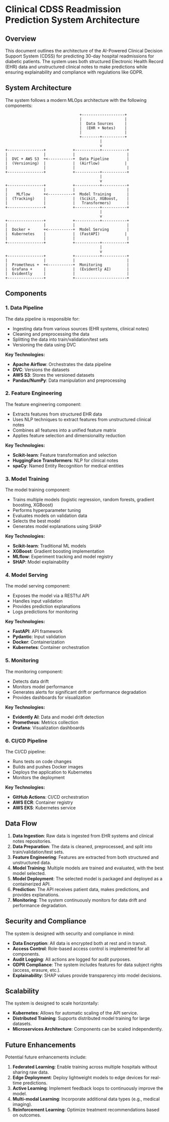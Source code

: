# Clinical CDSS Readmission Prediction System Architecture

## Overview

This document outlines the architecture of the AI-Powered Clinical Decision Support System (CDSS) for predicting 30-day hospital readmissions for diabetic patients. The system uses both structured Electronic Health Record (EHR) data and unstructured clinical notes to make predictions while ensuring explainability and compliance with regulations like GDPR.

## System Architecture

The system follows a modern MLOps architecture with the following components:

```
                                 +-------------------+
                                 |                   |
                                 |  Data Sources     |
                                 |  (EHR + Notes)    |
                                 |                   |
                                 +--------+----------+
                                          |
                                          v
+----------------+            +-----------+-----------+
|                |            |                       |
|  DVC + AWS S3  +<-----------+  Data Pipeline        |
|  (Versioning)  |            |  (Airflow)           |
|                |            |                       |
+----------------+            +-----------+-----------+
                                          |
                                          v
+----------------+            +-----------+-----------+
|                |            |                       |
|    MLflow      +<-----------+  Model Training       |
|  (Tracking)    |            |  (Scikit, XGBoost,    |
|                |            |   Transformers)       |
+----------------+            +-----------+-----------+
                                          |
                                          v
+----------------+            +-----------+-----------+
|                |            |                       |
|  Docker +      +<-----------+  Model Serving        |
|  Kubernetes    |            |  (FastAPI)           |
|                |            |                       |
+----------------+            +-----------+-----------+
                                          |
                                          v
+----------------+            +-----------+-----------+
|                |            |                       |
|  Prometheus +  +<-----------+  Monitoring           |
|  Grafana +     |            |  (Evidently AI)       |
|  Evidently     |            |                       |
+----------------+            +-----------------------+
```

## Components

### 1. Data Pipeline

The data pipeline is responsible for:
- Ingesting data from various sources (EHR systems, clinical notes)
- Cleaning and preprocessing the data
- Splitting the data into train/validation/test sets
- Versioning the data using DVC

**Key Technologies:**
- **Apache Airflow**: Orchestrates the data pipeline
- **DVC**: Versions the datasets
- **AWS S3**: Stores the versioned datasets
- **Pandas/NumPy**: Data manipulation and preprocessing

### 2. Feature Engineering

The feature engineering component:
- Extracts features from structured EHR data
- Uses NLP techniques to extract features from unstructured clinical notes
- Combines all features into a unified feature matrix
- Applies feature selection and dimensionality reduction

**Key Technologies:**
- **Scikit-learn**: Feature transformation and selection
- **HuggingFace Transformers**: NLP for clinical notes
- **spaCy**: Named Entity Recognition for medical entities

### 3. Model Training

The model training component:
- Trains multiple models (logistic regression, random forests, gradient boosting, XGBoost)
- Performs hyperparameter tuning
- Evaluates models on validation data
- Selects the best model
- Generates model explanations using SHAP

**Key Technologies:**
- **Scikit-learn**: Traditional ML models
- **XGBoost**: Gradient boosting implementation
- **MLflow**: Experiment tracking and model registry
- **SHAP**: Model explainability

### 4. Model Serving

The model serving component:
- Exposes the model via a RESTful API
- Handles input validation
- Provides prediction explanations
- Logs predictions for monitoring

**Key Technologies:**
- **FastAPI**: API framework
- **Pydantic**: Input validation
- **Docker**: Containerization
- **Kubernetes**: Container orchestration

### 5. Monitoring

The monitoring component:
- Detects data drift
- Monitors model performance
- Generates alerts for significant drift or performance degradation
- Provides dashboards for visualization

**Key Technologies:**
- **Evidently AI**: Data and model drift detection
- **Prometheus**: Metrics collection
- **Grafana**: Visualization dashboards

### 6. CI/CD Pipeline

The CI/CD pipeline:
- Runs tests on code changes
- Builds and pushes Docker images
- Deploys the application to Kubernetes
- Monitors the deployment

**Key Technologies:**
- **GitHub Actions**: CI/CD orchestration
- **AWS ECR**: Container registry
- **AWS EKS**: Kubernetes service

## Data Flow

1. **Data Ingestion**: Raw data is ingested from EHR systems and clinical notes repositories.
2. **Data Preparation**: The data is cleaned, preprocessed, and split into train/validation/test sets.
3. **Feature Engineering**: Features are extracted from both structured and unstructured data.
4. **Model Training**: Multiple models are trained and evaluated, with the best model selected.
5. **Model Deployment**: The selected model is packaged and deployed as a containerized API.
6. **Prediction**: The API receives patient data, makes predictions, and provides explanations.
7. **Monitoring**: The system continuously monitors for data drift and performance degradation.

## Security and Compliance

The system is designed with security and compliance in mind:

- **Data Encryption**: All data is encrypted both at rest and in transit.
- **Access Control**: Role-based access control is implemented for all components.
- **Audit Logging**: All actions are logged for audit purposes.
- **GDPR Compliance**: The system includes features for data subject rights (access, erasure, etc.).
- **Explainability**: SHAP values provide transparency into model decisions.

## Scalability

The system is designed to scale horizontally:

- **Kubernetes**: Allows for automatic scaling of the API service.
- **Distributed Training**: Supports distributed model training for large datasets.
- **Microservices Architecture**: Components can be scaled independently.

## Future Enhancements

Potential future enhancements include:

1. **Federated Learning**: Enable training across multiple hospitals without sharing raw data.
2. **Edge Deployment**: Deploy lightweight models to edge devices for real-time predictions.
3. **Active Learning**: Implement feedback loops to continuously improve the model.
4. **Multi-modal Learning**: Incorporate additional data types (e.g., medical imaging).
5. **Reinforcement Learning**: Optimize treatment recommendations based on outcomes.
